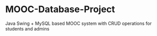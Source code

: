 # MOOC-Database-Project
Java Swing + MySQL based MOOC system with CRUD operations for students and admins
